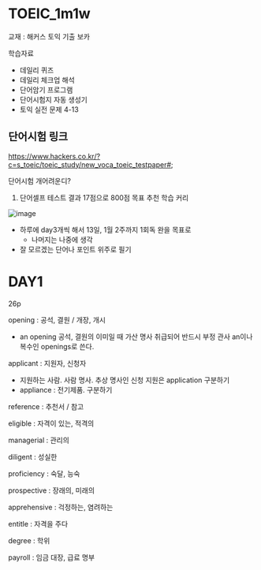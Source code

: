 # TOEIC_1m1w

교재 : 해커스 토익 기출 보카

학습자료

- 데일리 퀴즈
- 데일리 체크업 해석
- 단어암기 프로그램
- 단어시험지 자동 생성기
- 토익 실전 문제 4-13



## 단어시험 링크

https://www.hackers.co.kr/?c=s_toeic/toeic_study/new_voca_toeic_testpaper#;

단어시험 개어려운디?

1. 단어셀프 테스트 결과 17점으로 800점 목표 추천 학습 커리

![image](https://github.com/hhzzzk/studyLog/assets/67236054/f638f6f5-12db-473f-9ab5-485ed59c6964)



- 하루에 day3개씩 해서 13일, 1월 2주까지 1회독 완을 목표로
  - 나머지는 나중에 생각
- 잘 모르겠는 단어나 포인트 위주로 필기



# DAY1

26p



opening : 공석, 결원 / 개장, 개시

- an opening  공석, 결원의 이미일 때 가산 명사 취급되어 반드시 부정 관사 an이나 복수인 openings로 쓴다.



applicant : 지원자, 신청자

- 지원하는 사람. 사람 명사. 추상 명사인 신청 지원은 application 구분하기
- appliance : 전기제품. 구분하기



reference : 추천서 / 참고



eligible : 자격이 있는, 적격의



managerial : 관리의



diligent : 성실한



proficiency : 숙달, 능숙



prospective : 장래의, 미래의



apprehensive : 걱정하는, 염려하는



entitle : 자격을 주다



degree : 학위



payroll : 임금 대장, 급료 명부



